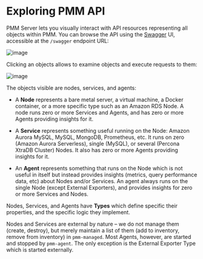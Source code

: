 # Exploring PMM API

PMM Server lets you visually interact with API resources representing all objects within PMM. You can browse the API using the [Swagger](https://swagger.io/tools/swagger-ui/) UI, accessible at the `/swagger` endpoint URL:

![image](/_images/swagger.png)

Clicking an objects allows to examine objects and execute requests to them:

![image](/_images/api.png)

The objects visible are nodes, services, and agents:

* A **Node** represents a bare metal server, a virtual machine, a Docker container, or a more specific type such as an Amazon RDS Node. A node runs zero or more Services and Agents, and has zero or more Agents providing insights for it.

* A **Service** represents something useful running on the Node: Amazon Aurora MySQL, MySQL, MongoDB, Prometheus, etc. It runs on zero (Amazon Aurora Serverless), single (MySQL), or several (Percona XtraDB Cluster) Nodes. It also has zero or more Agents providing insights for it.

* An **Agent** represents something that runs on the Node which is not useful in itself but instead provides insights (metrics, query performance data, etc) about Nodes and/or Services. An agent always runs on the single Node (except External Exporters), and provides insights for zero or more Services and Nodes.

Nodes, Services, and Agents have **Types** which define specific their properties, and the specific logic they implement.

Nodes and Services are external by nature – we do not manage them (create, destroy), but merely maintain a list of them (add to inventory, remove from inventory) in `pmm-managed`. Most Agents, however, are started and stopped by `pmm-agent`. The only exception is the External Exporter Type which is started externally.
